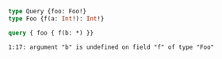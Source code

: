 ```graphql
type Query {foo: Foo!}
type Foo {f(a: Int!): Int!}
```

```graphql
query { foo { f(b: *) }}
```

```
1:17: argument "b" is undefined on field "f" of type "Foo"
```